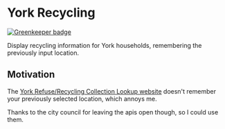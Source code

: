# York Recycling

[![Greenkeeper badge](https://badges.greenkeeper.io/aldreth/york-recycling.svg)](https://greenkeeper.io/)

Display recycling information for York households, remembering the previously input location.

## Motivation

The [York Refuse/Recycling Collection Lookup website](https://bincollections.azurewebsites.net/) doesn't remember your previously selected location, which annoys me.

Thanks to the city council for leaving the apis open though, so I could use them.

